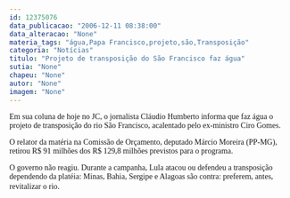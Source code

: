 ```yaml
---
id: 12375076
data_publicacao: "2006-12-11 08:38:00"
data_alteracao: "None"
materia_tags: "água,Papa Francisco,projeto,são,Transposição"
categoria: "Notícias"
titulo: "Projeto de transposição do São Francisco faz água"
sutia: "None"
chapeu: "None"
autor: "None"
imagem: "None"
---
```

<p><P><FONT face=Verdana>Em sua coluna de hoje no JC, o jornalista Cláudio Humberto informa que faz água o projeto de transposição do rio São Francisco, acalentado pelo ex-ministro Ciro Gomes. </FONT></P></p>
<p><P><FONT face=Verdana>O relator da matéria na Comissão de Orçamento, deputado Márcio Moreira (PP-MG), retirou R$ 91 milhões dos R$ 129,8 milhões previstos para o programa. </FONT></P></p>
<p><P><FONT face=Verdana>O governo não reagiu. Durante a campanha, Lula atacou ou defendeu a transposição dependendo da platéia: Minas, Bahia, Sergipe e Alagoas são contra: preferem, antes, revitalizar o rio</FONT>. </P> </p>
